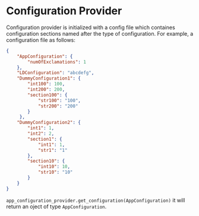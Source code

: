 # Configuration Provider

Configuration provider is initialized with a config file which containes configuration sections named after the type of configuration.
For example, a configuration file as follows:
```json
{
    "AppConfiguration": {
        "numOfExclamations": 1
    },
    "LDConfiguration": "abcdefg",
    "DummyConfiguration1": {
        "int100": 100,
        "int200": 200,
        "section100": {
            "str100": "100",
            "str200": "200"
        }
     },
    "DummyConfiguration2": {
        "int1": 1,
        "int2": 2,
        "section1": {
            "int1": 1,
            "str1": "1"
        },
        "section10": {
            "int10": 10,
            "str10": "10"
        }
    }
}
```

`app_configuration_provider.get_configuration(AppConfiguration)` it will return an oject of type `AppConfiguration`.